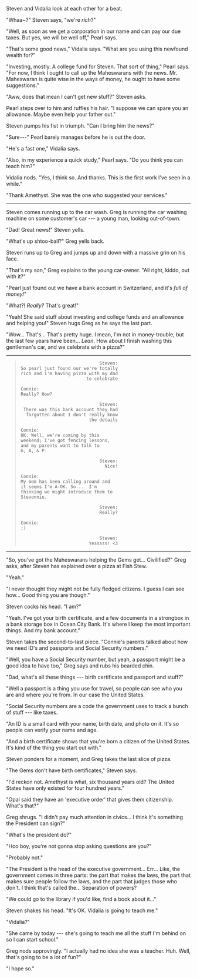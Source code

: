 Steven and Vidalia look at each other for a beat.

"Whaa~?" Steven says, "we're *rich*?"

"Well, as soon as we get a corporation in our name and can pay our due taxes.
But yes, we will be well off," Pearl says.

"That's some good news," Vidalia says. "What are you using this newfound wealth
for?"

"Investing, mostly. A college fund for Steven. That sort of thing," Pearl says. 
"For now, I think I ought to call up the Maheswarans with the news. Mr. Maheswaran
is quite wise in the ways of money, he ought to have some suggestions."

"Aww, does that mean I can't get new stuff?" Steven asks.

Pearl steps over to him and ruffles his hair. "I suppose we can spare you an allowance.
Maybe even help your father out."

Steven pumps his fist in triumph. "Can I bring him the news?"

"Sure---" Pearl barely manages before he is out the door.

"He's a fast one," Vidalia says.

"Also, in my experience a quick study," Pearl says. "Do you think you can teach him?"

Vidalia nods. "Yes, I think so. And thanks. This is the first work I've seen in a while."

"Thank Amethyst. She was the one who suggested your services."

----

Steven comes running up to the car wash. Greg is running the car washing machine on
some customer's car --- a young man, looking out-of-town.

"Dad! Great news!" Steven yells.

"What's up shtoo-ball?" Greg yells back.

Steven runs up to Greg and jumps up and down with a massive grin on his face.

"That's my son," Greg explains to the young car-owner. "All right, kiddo,
out with it?"

"Pearl just found out we have a bank account in Switzerland,
and it's *full of money!*"

"What?! *Really?* That's great!"

"Yeah! She said stuff about investing and college funds and an allowance and helping you!"
Steven hugs Greg as he says the last part.

"Wow... That's... That's pretty huge. I mean, I'm not in money-trouble, but the last few years
have been... *Lean*. How about I finish washing this gentleman's car, and we celebrate with a pizza?"

----

> ~~~
>                               Steven:
> So pearl just found our we're totally
> rich and I'm having pizza with my dad
>                          to celebrate
> 
> Connie:
> Really? How?
> 
>                               Steven:
>  There was this bank account they had
>   forgotten about I don't really know 
>                           the details
> 
> Connie:
> OK. Well, we're coming by this
> weekend; I've got fencing lessons,
> and my parents want to talk to
> G, A, & P.
> 
>                               Steven:
>                                 Nice!
> 
> Connie:
> My mom has been calling around and
> it seems I'm A-OK. So...  I'm
> thinking we might introduce them to
> Stevonnie.
> 
>                               Steven:
>                               Really?
> 
> Connie:
> ;)
> 
>                               Steven:
>                           Yesssss! <3
> ~~~

----

"So, you've got the Maheswarans helping the Gems get...
Civilified?" Greg asks, after Steven has explained over a pizza
at Fish Stew.

"Yeah."

"I never thought they might not be fully fledged citizens. I guess
I can see how... Good thing you are though."

Steven cocks his head. "I am?"

"Yeah. I've got your birth certificate, and a few documents
in a strongbox in a bank storage box in Ocean City Bank. It's where
I keep the most important things. And my bank account."

Steven takes the second-to-last piece. "Connie's parents talked about
how we need ID's and passports and Social Security numbers."

"Well, you have a Social Security number, but yeah, a passport might be
a good idea to have too," Greg says and rubs his bearded chin.

"Dad, what's all these things --- birth certificate and passport and stuff?"

"Well a passport is a thing you use for travel, so people can see who
you are and where you're from. In our case the United States.

"Social Security numbers are a code the government uses to track a bunch of stuff --- like
taxes.

"An ID is a small card with your name, birth date, and photo on it. It's
so people can verify your name and age.

"And a birth certificate shows that you're born a citizen of the United States.
It's kind of the thing you start out with."

Steven ponders for a moment, and Greg takes the last slice of pizza.

"The Gems don't have birth certificates," Steven says.

"I'd reckon not. Amethyst is what, six thousand years old? The United States
have only existed for four hundred years."

"Opal said they have an 'executive order' that gives them citizenship. What's
that?"

Greg shrugs. "I didn't pay much attention in civics... I think it's something
the President can sign?"

"What's the president do?"

"Hoo boy, you're not gonna stop asking questions are you?"

"Probably not."

"The President is the head of the executive government... Err...
Like, the government comes in three parts: the part that makes the laws,
the part that makes sure people follow the laws, and the part that judges those who
don't. I think that's called the... Separation of powers?

"We could go to the library if you'd like, find a book about it..."

Steven shakes his head. "It's OK. Vidalia is going to teach me."

"Vidalia?"

"She came by today --- she's going to teach me all the stuff I'm behind on so
I can start school."

Greg nods approvingly. "I actually had no idea she was a teacher. Huh. Well,
that's going to be a lot of fun?"

"I hope so."
